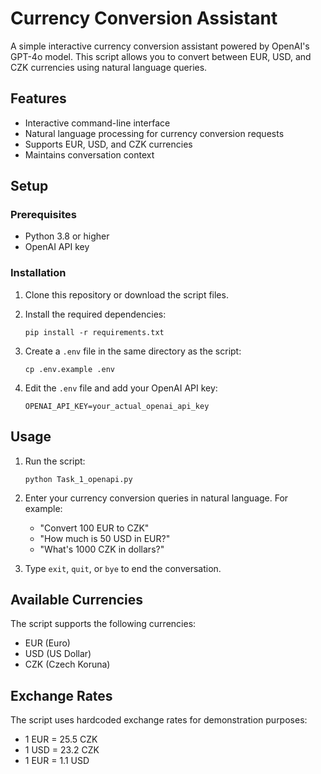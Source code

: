 # Currency Conversion Assistant

A simple interactive currency conversion assistant powered by OpenAI's GPT-4o model. This script allows you to convert between EUR, USD, and CZK currencies using natural language queries.

## Features

- Interactive command-line interface
- Natural language processing for currency conversion requests
- Supports EUR, USD, and CZK currencies
- Maintains conversation context

## Setup

### Prerequisites

- Python 3.8 or higher
- OpenAI API key

### Installation

1. Clone this repository or download the script files.

2. Install the required dependencies:
   ```
   pip install -r requirements.txt
   ```

3. Create a `.env` file in the same directory as the script:
   ```
   cp .env.example .env
   ```

4. Edit the `.env` file and add your OpenAI API key:
   ```
   OPENAI_API_KEY=your_actual_openai_api_key
   ```

## Usage

1. Run the script:
   ```
   python Task_1_openapi.py
   ```

2. Enter your currency conversion queries in natural language. For example:
   - "Convert 100 EUR to CZK"
   - "How much is 50 USD in EUR?"
   - "What's 1000 CZK in dollars?"

3. Type `exit`, `quit`, or `bye` to end the conversation.

## Available Currencies

The script supports the following currencies:
- EUR (Euro)
- USD (US Dollar)
- CZK (Czech Koruna)

## Exchange Rates

The script uses hardcoded exchange rates for demonstration purposes:
- 1 EUR = 25.5 CZK
- 1 USD = 23.2 CZK
- 1 EUR = 1.1 USD